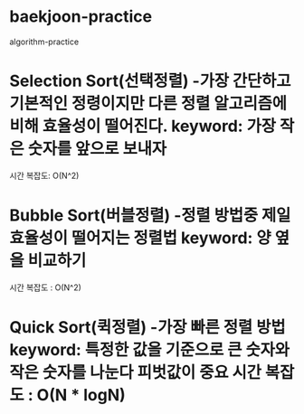 # baekjoon-practice

algorithm-practice

# Selection Sort(선택정렬) -가장 간단하고 기본적인 정령이지만 다른 정렬 알고리즘에 비해 효율성이 떨어진다. keyword: 가장 작은 숫자를 앞으로 보내자

시간 복잡도: O(N^2)

# Bubble Sort(버블정렬) -정렬 방법중 제일 효율성이 떨어지는 정렬법 keyword: 양 옆을 비교하기

시간 복잡도 : O(N^2)

# Quick Sort(퀵정렬) -가장 빠른 정렬 방법 keyword: 특정한 값을 기준으로 큰 숫자와 작은 숫자를 나눈다 피벗값이 중요 시간 복잡도 : O(N \* logN)
